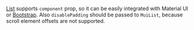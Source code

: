 [List](https://af-utils.com/virtual/reference/virtual-react.list.md) supports `component` prop, so it can be easily integrated with Material UI or [Bootstrap](https://af-utils.com/virtual/examples/react/list/bootstrap). Also `disablePadding` should be passed to `MuiList`, because scroll element offsets are not supported.
